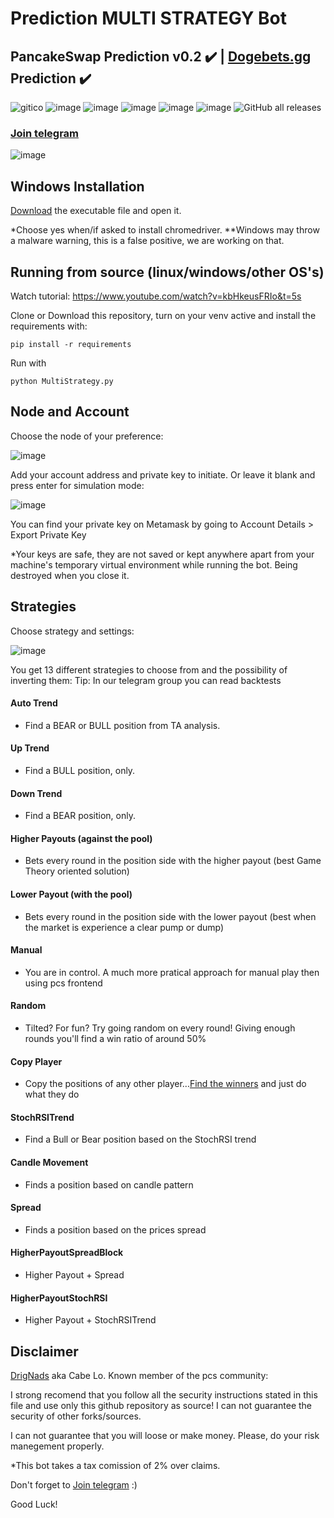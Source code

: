 <p align="justify">

 # Prediction MULTI STRATEGY Bot 



## PancakeSwap Prediction v0.2 :heavy_check_mark: | [Dogebets.gg](https://dogebets.gg/?dogem=MHg2YTFGNUEzMjhGRTRhOWIzNzE4MWZFMzc1NTExRkIyNGEwMDk4NzE5) Prediction :heavy_check_mark:
  ![gitico](https://user-images.githubusercontent.com/85583249/155407175-7fa0e06f-7679-4918-b6e6-ad079b75019a.png)
![image](https://img.shields.io/github/issues/drignads/PCS-PREDICTION-MULTI_STRATEGY-BOT)
![image](https://img.shields.io/github/forks/drignads/PCS-PREDICTION-MULTI_STRATEGY-BOT)
![image](https://img.shields.io/github/stars/drignads/PCS-PREDICTION-MULTI_STRATEGY-BOT)
![image](https://img.shields.io/github/license/drignads/PCS-PREDICTION-MULTI_STRATEGY-BOT)
![image](https://img.shields.io/badge/python-3.8.10-brightgreen)
 ![GitHub all releases](https://img.shields.io/github/downloads/drignads/PCS-PREDICTION-MULTI_STRATEGY-BOT/total)

 
### [Join telegram](https://t.me/prediction_multi_strategy)
  
![image](https://user-images.githubusercontent.com/85583249/157816513-4eff4b12-d24c-41df-8a1f-a4f51a904cb5.png)


## Windows Installation

[Download](https://github.com/drignads/PCS-PREDICTION-MULTI_STRATEGY-BOT/releases/download/v0.3.1/MultiStrategy.exe) the executable file and open it.

*Choose yes when/if asked to install chromedriver. 
**Windows may throw a malware warning, this is a false positive, we are working on that. 

## Running from source (linux/windows/other OS's)

Watch tutorial: https://www.youtube.com/watch?v=kbHkeusFRIo&t=5s

Clone or Download this repository, turn on your venv active and install the requirements with:

```pip install -r requirements```

Run with

```python MultiStrategy.py``` 

## Node and Account
 
Choose the node of your preference:
 
 ![image](https://user-images.githubusercontent.com/85583249/157816771-5c1acae6-fdd6-4e1d-a069-e3169efef98c.png)


Add your account address and private key to initiate. Or leave it blank and press enter for simulation mode:

![image](https://user-images.githubusercontent.com/85583249/155382562-8ad94765-854f-423c-81e7-213b980577de.png)

You can find your private key on Metamask by going to Account Details > Export Private Key

*Your keys are safe, they are not saved or kept anywhere apart from your machine's temporary virtual environment while running the bot. Being destroyed when you close it.

## Strategies
 
Choose strategy and settings:
 
![image](https://user-images.githubusercontent.com/85583249/157817155-b13c57c7-96ca-4d4f-9dad-5279e7b4e0c4.png)


You get 13 different strategies to choose from and the possibility of inverting them:
Tip: In our telegram group you can read backtests

#### Auto Trend

- Find a BEAR or BULL position from TA analysis.

#### Up Trend

- Find a BULL position, only.

#### Down Trend

- Find a BEAR position, only.

#### Higher Payouts (against the pool)

- Bets every round in the position side with the higher payout (best Game Theory oriented solution)

#### Lower Payout (with the pool)

- Bets every round in the position side with the lower payout (best when the market is experience a clear pump or dump)

#### Manual

- You are in control. A much more pratical approach for manual play then using pcs frontend

#### Random

- Tilted? For fun? Try going random on every round! Giving enough rounds you'll find a win ratio of around 50%

#### Copy Player

- Copy the positions of any other player...[Find the winners](https://pancakeswap.finance/prediction/leaderboard) and just do what they do

#### StochRSITrend
 
- Find a Bull or Bear position based on the StochRSI trend
 
####  Candle Movement
 
- Finds a position based on candle pattern
 
#### Spread
 
- Finds a position based on the prices spread
 
#### HigherPayoutSpreadBlock
 
- Higher Payout + Spread
 
#### HigherPayoutStochRSI
 
- Higher Payout + StochRSITrend
 
 

## Disclaimer 
[DrigNads](https://twitter.com/NadsDrig) aka Cabe Lo. Known member of the pcs community:

I strong recomend that you follow all the security instructions stated in this file and use only this github repository as source! I can not guarantee the security of other forks/sources.

I can not guarantee that you will loose or make money. Please, do your risk manegement properly.

*This bot takes a tax comission of 2% over claims.

Don't forget to [Join telegram](https://t.me/prediction_multi_strategy) :)

Good Luck!

</p>
